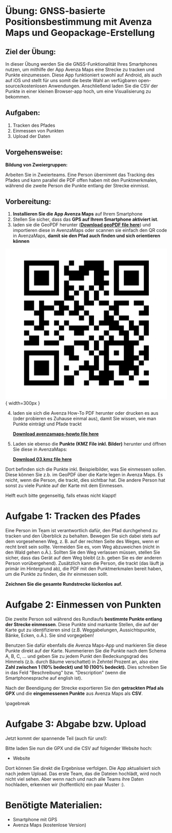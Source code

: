 # Übung: GNSS-basierte Positionsbestimmung mit Avenza Maps und Geopackage-Erstellung

## Ziel der Übung:
In dieser Übung werden Sie die GNSS-Funktionalität Ihres Smartphones nutzen, um mithilfe der App Avenza Maps eine Strecke zu tracken und Punkte einzumessen. Diese App funktioniert sowohl auf Android, als auch auf iOS und stellt für uns somit die beste Wahl an verfügbaren open-source/kostenlosen Anwendungen. Anschließend laden Sie die CSV der Punkte in einer kleinen Browser-app hoch, um eine Visualisierung zu bekommen.

## Aufgaben:

1. Tracken des Pfades
2. Einmessen von Punkten
3. Upload der Daten

## Vorgehensweise:
**Bildung von Zweiergruppen:**

Arbeiten Sie in Zweierteams. Eine Person übernimmt das Tracking des Pfades und kann parallel die PDF offen haben mit den Punktmerkmalen, während die zweite Person die Punkte entlang der Strecke einmisst.

## Vorbereitung:

1. **Installieren Sie die App Avenza Maps** auf Ihrem Smartphone
2. Stellen Sie sicher, dass das **GPS auf Ihrem Smartphone aktiviert ist**.
3. laden sie die GeoPDF herunter (**[Download geoPDF file here](https://raw.githubusercontent.com/GeoSense-Freiburg/bsc_2024_25_teaching_inventur_und_geomatik/refs/heads/main/03_gnss/exercises/data/geopdf-avenza.pdf)**) und importieren diese in AvenzaMaps oder scannen sie einfach den QR code in AvenzaMaps, **damit sie den Pfad auch finden und sich orientieren können**

![QR Code GeoPDF with track](03_gnss/exercises/data/avenzamaps-geopdf.png "geopdf"){ width=300px }

4. laden sie sich die Avenza How-To PDF herunter oder drucken es aus (oder probieren es Zuhause einmal aus), damit Sie wissen, wie man Punkte einträgt und Pfade trackt

    **[Download avenzamaps-howto file here](https://raw.githubusercontent.com/GeoSense-Freiburg/bsc_2024_25_teaching_inventur_und_geomatik/refs/heads/main/03_gnss/exercises/avenzamaps_howto.pdf)**

5. Laden sie ebenso die **Punkte (KMZ File inkl. Bilder)** herunter und öffnen Sie diese in AvenzaMaps:

    **[Download 03.kmz file here](https://raw.githubusercontent.com/GeoSense-Freiburg/bsc_2024_25_teaching_inventur_und_geomatik/refs/heads/main/03_gnss/exercises/data/03.kmz)**

Dort befinden sich die Punkte inkl. Beispielbilder, was Sie einmessen sollen. Diese können Sie z.b. im GeoPDF über die Karte legen in Avenza Maps. Es reicht, wenn die Person, die trackt, dies sichtbar hat. Die andere Person hat sonst zu viele Punkte auf der Karte mit dem Einmessen.

Helft euch bitte gegenseitig, falls etwas nicht klappt!

# Aufgabe 1: Tracken des Pfades

Eine Person im Team ist verantwortlich dafür, den Pfad durchgehend zu tracken und den Überblick zu behalten. Bewegen Sie sich dabei stets auf dem vorgesehenen Weg, z. B. auf der rechten Seite des Weges, wenn er recht breit sein sollte.
Vermeiden Sie es, vom Weg abzuweichen (nicht in den Wald gehen o.Ä.). Sollten Sie den Weg verlassen müssen, stellen Sie sicher, dass das Gerät auf dem Weg bleibt (z.b. geben Sie es der anderen Person vorübergehend). Zusätzlich kann die Person, die trackt (das läuft ja primär im Hintergrund ab), die PDF mit den Punktmerkmalen bereit haben, um die Punkte zu finden, die ihr einmessen sollt.

**Zeichnen Sie die gesamte Rundstrecke lückenlos auf.**

# Aufgabe 2: Einmessen von Punkten

Die zweite Person soll während des Rundlaufs **bestimmte Punkte entlang der Strecke einmessen**. Diese Punkte sind markante Stellen, die auf der Karte gut zu identifizieren sind (z.B. Weggabelungen, Aussichtspunkte, Bänke, Ecken, o.Ä.). Sie sind vorgegeben!

Benutzen Sie dafür ebenfalls die Avenza Maps-App und markieren Sie diese Punkte direkt auf der Karte. Nummerieren Sie die Punkte nach dem Schema A, B, C, ... und geben Sie zu jedem Punkt den Bedeckungsgrad des Himmels (z.b. durch Bäume verschattet) in Zehntel Prozent an, also eine **Zahl zwischen 1 (10% bedeckt) und 10 (100% bedeckt).** Dies schreiben Sie in das Feld "Beschreibung" bzw. "Description" (wenn die Smartphonesprache auf english ist).

Nach der Beendigung der Strecke exportieren Sie den **getrackten Pfad als GPX** und die **eingemessenen Punkte** aus Avenza Maps als **CSV**.

\pagebreak

# Aufgabe 3: Abgabe bzw. Upload

Jetzt kommt der spannende Teil (auch für uns!):

Bitte laden Sie nun die GPX und die CSV auf folgender Website hoch:

- Website

Dort können Sie direkt die Ergebnisse verfolgen. Die App aktualisiert sich nach jedem Upload. Das erste Team, das die Dateien hochlädt, wird noch nicht viel sehen. Aber wenn nach und nach alle Teams ihre Daten hochladen, erkennen wir (hoffentlich) ein paar Muster :).

# Benötigte Materialien:

- Smartphone mit GPS
- Avenza Maps (kostenlose Version)